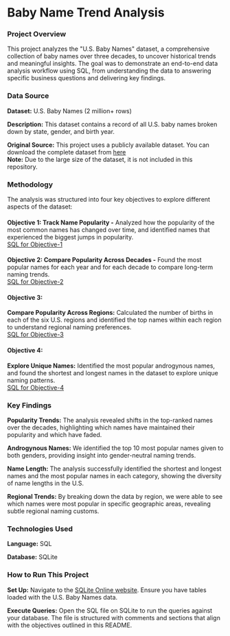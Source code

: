 # Baby Name Trend Analysis
### Project Overview
This project analyzes the "U.S. Baby Names" dataset, a comprehensive collection of baby names over three decades, to uncover historical trends and meaningful insights. The goal was to demonstrate an end-to-end data analysis workflow using SQL, from understanding the data to answering specific business questions and delivering key findings.
<br>

### Data Source

**Dataset:** U.S. Baby Names (2 million+ rows)

**Description:** This dataset contains a record of all U.S. baby names broken down by state, gender, and birth year.

**Original Source:** This project uses a publicly available dataset. You can download the complete dataset from [here](https://app.mavenanalytics.io/guided-projects/f71c0a2b-05f4-43fe-a80c-8f3f86964ccc) <br>
**Note:** Due to the large size of the dataset, it is not included in this repository.
<br>

### Methodology
The analysis was structured into four key objectives to explore different aspects of the dataset:

####  
**Objective 1: Track Name Popularity -** Analyzed how the popularity of the most common names has changed over time, and identified names that experienced the biggest jumps in popularity.<br>
[SQL for Objective-1](objective-1.sql)

####  
**Objective 2: Compare Popularity Across Decades -** Found the most popular names for each year and for each decade to compare long-term naming trends.<br>
[SQL for Objective-2](objective-2.sql)

#### Objective 3: 
**Compare Popularity Across Regions:** Calculated the number of births in each of the six U.S. regions and identified the top names within each region to understand regional naming preferences.<br>
[SQL for Objective-3](objective-3.sql)

#### Objective 4: 
**Explore Unique Names:** Identified the most popular androgynous names, and found the shortest and longest names in the dataset to explore unique naming patterns.<br>
[SQL for Objective-4](objective-4.sql)
<br>

### Key Findings
**Popularity Trends:** The analysis revealed shifts in the top-ranked names over the decades, highlighting which names have maintained their popularity and which have faded.

**Androgynous Names:** We identified the top 10 most popular names given to both genders, providing insight into gender-neutral naming trends.

**Name Length:** The analysis successfully identified the shortest and longest names and the most popular names in each category, showing the diversity of name lengths in the U.S.

**Regional Trends:** By breaking down the data by region, we were able to see which names were most popular in specific geographic areas, revealing subtle regional naming customs.
<br>

### Technologies Used
**Language:** SQL

**Database:** SQLite
<br>

### How to Run This Project
**Set Up:** Navigate to the [SQLite Online website](https://sqliteonline.com/). Ensure you have tables loaded with the U.S. Baby Names data.

**Execute Queries:** Open the SQL file on SQLite to run the queries against your database. The file is structured with comments and sections that align with the objectives outlined in this README.
